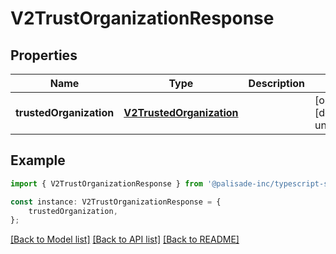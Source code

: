 # V2TrustOrganizationResponse


## Properties

Name | Type | Description | Notes
------------ | ------------- | ------------- | -------------
**trustedOrganization** | [**V2TrustedOrganization**](V2TrustedOrganization.md) |  | [optional] [default to undefined]

## Example

```typescript
import { V2TrustOrganizationResponse } from '@palisade-inc/typescript-sdk';

const instance: V2TrustOrganizationResponse = {
    trustedOrganization,
};
```

[[Back to Model list]](../README.md#documentation-for-models) [[Back to API list]](../README.md#documentation-for-api-endpoints) [[Back to README]](../README.md)
